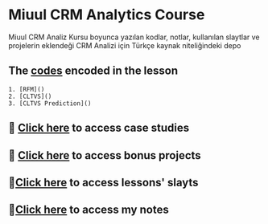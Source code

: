 # Miuul CRM Analytics Course
Miuul CRM Analiz Kursu boyunca yazılan kodlar, notlar, kullanılan slaytlar ve projelerin eklendeği
CRM Analizi için Türkçe kaynak niteliğindeki depo

## The [codes]() encoded in the lesson

    1. [RFM]()
    2. [CLTVS]()
    3. [CLTVS Prediction]()

## 📘 [Click here]() to access case studies

## 📔 [Click here]() to access bonus projects

## 📌[Click here]() to access lessons' slayts

## 📌[Click here]() to access my notes
